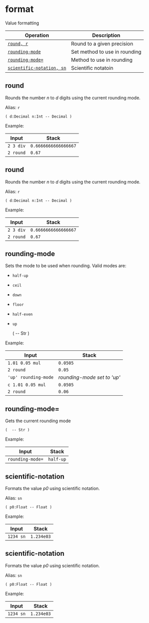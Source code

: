 <!-- Document generated by "gen-doc"; DO NOT EDIT -->
# format

Value formatting

| Operation                                   | Description
|---------------------------------------------|---------------
| [`round, r`](#round)                        | Round to a given precision
| [`rounding-mode`](#rounding-mode)           | Set method to use in rounding
| [`rounding-mode=`](#rounding-mode=)         | Method to use in rounding
| [`scientific-notation, sn`](#scientific-notation) | Scientific notatoin


## round

Rounds the number *n* to *d* digits using the current rounding mode.

Alias: `r`

	( d:Decimal n:Int -- Decimal )

Example:

<!-- test: round -->

| Input     | Stack
|-----------|---------------
| `2 3 div` | `0.6666666666666667` 
| `2 round` | `0.67` 

## round

Rounds the number *n* to *d* digits using the current rounding mode.

Alias: `r`

	( d:Decimal n:Int -- Decimal )

Example:

<!-- test: round -->

| Input     | Stack
|-----------|---------------
| `2 3 div` | `0.6666666666666667` 
| `2 round` | `0.67` 

## rounding-mode

Sets the mode to be used when rounding. Valid modes are:

- `half-up`
- `ceil`
- `down`
- `floor`
- `half-even`
- `up`

	(  -- Str )

Example:

<!-- test: rounding-mode -->

| Input                | Stack
|----------------------|---------------
| `1.01 0.05 mul     ` | `0.0505` 
| `2 round           ` | `0.05` 
| `'up' rounding-mode` | *rounding-mode set to 'up'* 
| `c 1.01 0.05 mul   ` | `0.0505` 
| `2 round           ` | `0.06` 

## rounding-mode=

Gets the current rounding mode

	(  -- Str )

Example:

<!-- test: rounding-mode= -->

| Input            | Stack
|------------------|---------------
| `rounding-mode=` | `half-up` 

## scientific-notation

Formats the value *p0* using scientific notation.

Alias: `sn`

	( p0:Float -- Float )

Example:

<!-- test: scientific-notation -->

| Input     | Stack
|-----------|---------------
| `1234 sn` | `1.234e03` 

## scientific-notation

Formats the value *p0* using scientific notation.

Alias: `sn`

	( p0:Float -- Float )

Example:

<!-- test: scientific-notation -->

| Input     | Stack
|-----------|---------------
| `1234 sn` | `1.234e03` 
